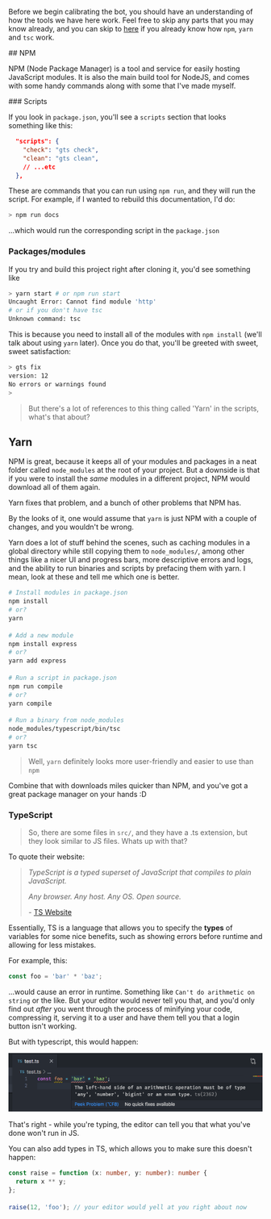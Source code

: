 Before we begin calibrating the bot, you should have an understanding of how the tools we have here work. Feel free to skip any parts that you may know already, and you can skip to [here](tutorial-calibrate.html) if you already know how `npm`, `yarn` and `tsc` work.

## NPM

NPM (Node Package Manager) is a tool and service for easily hosting JavaScript modules. It is also the main build tool for NodeJS, and comes with some handy commands along with some that I've made myself.

### Scripts

If you look in `package.json`, you'll see a `scripts` section that looks something like this:

```json
  "scripts": {
    "check": "gts check",
    "clean": "gts clean",
    // ...etc
  },
```

These are commands that you can run using `npm run`, and they will run the script. For example, if I wanted to rebuild this documentation, I'd do:

```bash
> npm run docs
```

...which would run the corresponding script in the `package.json`

### Packages/modules

If you try and build this project right after cloning it, you'd see something like

```bash
> yarn start # or npm run start
Uncaught Error: Cannot find module 'http'
# or if you don't have tsc
Unknown command: tsc
```

This is because you need to install all of the modules with `npm install` (we'll talk about using `yarn` later). Once you do that, you'll be greeted with sweet, sweet satisfaction:

```bash
> gts fix
version: 12
No errors or warnings found
>
```

> But there's a lot of references to this thing called 'Yarn' in the scripts, what's that about?

## Yarn

NPM is great, because it keeps all of your modules and packages in a neat folder called `node_modules` at the root of your project. But a downside is that if you were to install the _same_ modules in a different project, NPM would download all of them again.

Yarn fixes that problem, and a bunch of other problems that NPM has.

By the looks of it, one would assume that `yarn` is just NPM with a couple of changes, and you wouldn't be wrong.

Yarn does a lot of stuff behind the scenes, such as caching modules in a global directory while still copying them to `node_modules/`, among other things like a nicer UI and progress bars, more descriptive errors and logs, and the ability to run binaries and scripts by prefacing them with yarn. I mean, look at these and tell me which one is better.

```bash
# Install modules in package.json
npm install
# or?
yarn

# Add a new module
npm install express
# or?
yarn add express

# Run a script in package.json
npm run compile
# or?
yarn compile

# Run a binary from node_modules
node_modules/typescript/bin/tsc
# or?
yarn tsc
```

> Well, `yarn` definitely looks more user-friendly and easier to use than `npm`

Combine that with downloads miles quicker than NPM, and you've got a great package manager on your hands :D

### TypeScript

> So, there are some files in `src/`, and they have a .ts extension, but they look similar to JS files. Whats up with that?

To quote their website:

> _TypeScript is a typed superset of JavaScript that compiles to plain JavaScript._
>
> _Any browser. Any host. Any OS. Open source._
>
> \- [TS Website](typescriptlang.org)

Essentially, TS is a language that allows you to specify the **types** of variables for some nice benefits, such as showing errors before runtime and allowing for less mistakes.

For example, this:

```js
const foo = 'bar' * 'baz';
```

...would cause an error in runtime. Something like `Can't do arithmetic on string` or the like. But your editor would never tell you that, and you'd only find out _after_ you went through the process of minifying your code, compressing it, serving it to a user and have them tell you that a login button isn't working.

But with typescript, this would happen:

![img](../assets/arithmetic-error.png)

That's right - while you're typing, the editor can tell you that what you've done won't run in JS.

You can also add types in TS, which allows you to make sure this doesn't happen:

```ts
const raise = function (x: number, y: number): number {
  return x ** y;
};

raise(12, 'foo'); // your editor would yell at you right about now
```
